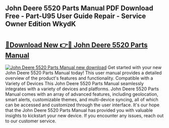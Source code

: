 ## John Deere 5520 Parts Manual PDF Download Free - Part-U95 User Guide Repair - Service Owner Edition WkydK

# <h2><a href="http://bc86349.oget.top/?id=John+Deere+5520+Parts+Manual">🔗Download New 👉🔴 John Deere 5520 Parts Manual</a></h2>

[![John Deere 5520 Parts Manual new download](https://i.imgur.com/5g1atiW.png)](http://bc86349.oget.top/?id=John+Deere+5520+Parts+Manual)
Get started with your new John Deere 5520 Parts Manual today! This user manual provides a detailed overview of the product's features and functionality. Compatible with a Variety of Devices This John Deere 5520 Parts Manual seamlessly integrates with a variety of devices and platforms. John Deere 5520 Parts Manual comes with an array of advanced features, including geolocation, smart alerts, customizable themes, and multi-device syncing, all of which can be accessed and customized through the user interface. It's our hope that the John Deere 5520 Parts Manual has provided you with valuable insights to kickstart your new device. If you encounter any issues, reach out to our customer service.

